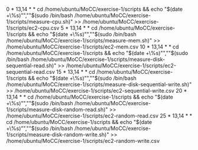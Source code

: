 0 * 13,14 * * cd /home/ubuntu/MoCC/exercise-1/scripts && echo "$(date +\%s)"",""$(sudo /bin/bash /home/ubuntu/MoCC/exercise-1/scripts/measure-cpu.sh)" >> /home/ubuntu/MoCC/exercise-1/scripts/ec2-cpu.csv
5 * 13,14 * * cd /home/ubuntu/MoCC/exercise-1/scripts && echo "$(date +\%s)"",""$(sudo /bin/bash /home/ubuntu/MoCC/exercise-1/scripts/measure-mem.sh)" >> /home/ubuntu/MoCC/exercise-1/scripts/ec2-mem.csv
10 * 13,14 * * cd /home/ubuntu/MoCC/exercise-1/scripts && echo "$(date +\%s)"",""$(sudo /bin/bash /home/ubuntu/MoCC/exercise-1/scripts/measure-disk-sequential-read.sh)" >> /home/ubuntu/MoCC/exercise-1/scripts/ec2-sequential-read.csv
15 * 13,14 * * cd /home/ubuntu/MoCC/exercise-1/scripts && echo "$(date +\%s)"",""$(sudo /bin/bash /home/ubuntu/MoCC/exercise-1/scripts/measure-disk-sequential-write.sh)" >> /home/ubuntu/MoCC/exercise-1/scripts/ec2-sequential-write.csv
20 * 13,14 * * cd /home/ubuntu/MoCC/exercise-1/scripts && echo "$(date +\%s)"",""$(sudo /bin/bash /home/ubuntu/MoCC/exercise-1/scripts/measure-disk-random-read.sh)" >> /home/ubuntu/MoCC/exercise-1/scripts/ec2-random-read.csv
25 * 13,14 * * cd /home/ubuntu/MoCC/exercise-1/scripts && echo "$(date +\%s)"",""$(sudo /bin/bash /home/ubuntu/MoCC/exercise-1/scripts/measure-disk-random-write.sh)" >> /home/ubuntu/MoCC/exercise-1/scripts/ec2-random-write.csv
